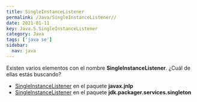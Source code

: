 ```yaml
---
title: SingleInstanceListener
permalink: /Java/SingleInstanceListener//
date: 2021-01-11
key: Java.S.SingleInstanceListener
category: Java
tags: ['java se']
sidebar: 
  nav: java
---
```


Existen varios elementos con el nombre **SingleInstanceListener**. ¿Cuál de ellas estás buscando?
<ul>
<li><a href="/Java/SingleInstanceListener-javax-jnlp/">SingleInstanceListener</a> en el paquete <strong>javax.jnlp</strong></li>
<li><a href="/Java/SingleInstanceListener-jdk-packager-services-singleton/">SingleInstanceListener</a> en el paquete <strong>jdk.packager.services.singleton</strong></li>
<ul>
